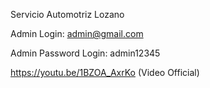 Servicio Automotriz Lozano

Admin Login:
admin@gmail.com

Admin Password Login:
admin12345

https://youtu.be/1BZOA_AxrKo (Video Official)
